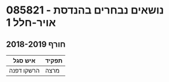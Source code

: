 # 085821 - נושאים נבחרים בהנדסת אויר-חלל 1

## חורף 2018-2019

| איש סגל | תפקיד |
| ---- | ---- |
| הרשקו דפנה | מרצה |


